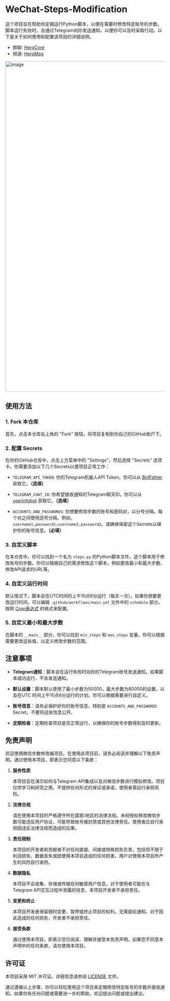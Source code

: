 # WeChat-Steps-Modification

这个项目旨在帮助你定期运行Python脚本，以便在需要时修改特定账号的步数。脚本运行失败时，会通过Telegram向你发送通知，以便你可以及时采取行动。以下是关于如何使用和配置该项目的详细说明。

- 群聊: [HeroCore](https://t.me/HeroCore)
- 频道: [HeroMsg](https://t.me/HeroMsg)

<img width="1045" alt="image" src="https://github.com/user-attachments/assets/29e51606-ba29-4f75-b398-c16550127243">


## 使用方法

### 1. Fork 本仓库

首先，点击本仓库右上角的 "Fork" 按钮，将项目复制到你自己的GitHub账户下。

### 2. 配置 Secrets

在你的GitHub仓库中，点击上方菜单中的 "Settings"，然后选择 "Secrets" 选项卡。你需要添加以下几个Secrets以便项目正常工作：

- `TELEGRAM_API_TOKEN`: 你的Telegram机器人API Token。你可以从 [BotFather](https://core.telegram.org/bots#botfather) 获取它。**（选填）**

- `TELEGRAM_CHAT_ID`: 你希望接收通知的Telegram聊天ID。你可以从 [userinfobot](https://core.telegram.org/bots#usernames-and-telegram-ids) 获取它。**（选填）**

- `ACCOUNTS_AND_PASSWORDS`: 你想要修改步数的账号和密码对，以分号分隔。每个对之间使用逗号分隔。例如，`username1,password1;username2,password2`。请确保保密这个Secrets以保护你的账号信息。**（必填）**

### 3. 自定义脚本

在本仓库中，你可以找到一个名为 `steps.py` 的Python脚本文件。这个脚本用于修改账号的步数。你可以根据自己的需求修改这个脚本，例如更改最小和最大步数，修改API请求的URL等。

### 4. 自定义运行时间

默认情况下，脚本会在UTC时间的上午10点6分运行（每天一次）。如果你想要更改运行时间，可以编辑 `.github/workflows/main.yml` 文件中的 `schedule` 部分。按照 [Cron表达式](https://docs.github.com/en/actions/learn-github-actions/workflow-syntax-for-github-actions#onschedule) 的格式来配置。

### 5. 自定义最小和最大步数

在脚本的 `__main__` 部分，你可以找到 `min_steps` 和 `max_steps` 变量。你可以根据需要更改这些值，以定义修改步数的范围。


## 注意事项

- **Telegram通知**：脚本会在运行失败时向你的Telegram账号发送通知。如果脚本成功运行，不会发送通知。

- **默认设置**：脚本默认使用了最小步数为50000，最大步数为80000的设置，以及在UTC 时间上午10点6分运行的计划。你可以根据需要进行自定义。

- **账号信息**：请务必保护好你的账号信息，特别是 `ACCOUNTS_AND_PASSWORDS` Secret。不要将这些信息公开。

- **定期检查**：定期检查项目是否正常运行，以确保你的账号步数得到及时更新。


## 免责声明

欢迎使用微信步数修改器项目。在使用此项目前，请务必阅读并理解以下免责声明。通过使用本项目，即表示您同意以下条款：

1. **服务性质**

   本项目旨在演示如何与Telegram API集成以及对微信步数进行模拟修改。项目仅供学习和研究之用，不提供任何形式的保证或承诺。使用者需自行承担风险。

2. **法律合规**

   请在使用本项目时严格遵守所在国家/地区的法律法规。未经授权修改微信步数可能违反用户协议，可能导致账号被封禁或其他法律责任。使用者应自行承担因违反法律法规而造成的后果。

3. **责任限制**

   本项目的开发者和贡献者不对任何直接、间接或特殊损失负责，包括但不限于利润损失、数据丢失或因使用本项目造成的任何损害。用户对使用本项目所产生的风险自行承担。

4. **数据隐私**

   本项目不会收集、存储或传输任何敏感用户信息。对于使用者可能在与Telegram API交互过程中泄露的信息，本项目开发者不承担责任。

5. **变更和终止**

   本项目开发者保留随时变更、暂停或终止项目的权利，无需提前通知。对于因此造成的任何损失，开发者不承担责任。

6. **接受条款**

   通过使用本项目，即表示您已阅读、理解并接受本免责声明。如果您不同意本声明中的任何条款，请勿使用本项目。


## 许可证

本项目采用 MIT 许可证。详细信息请参阅 [LICENSE](LICENSE) 文件。

通过遵循以上步骤，你可以轻松使用这个项目来定期修改特定账号的步数并接收通知。如果你有任何问题或需要进一步的帮助，欢迎提出问题或提出建议。
